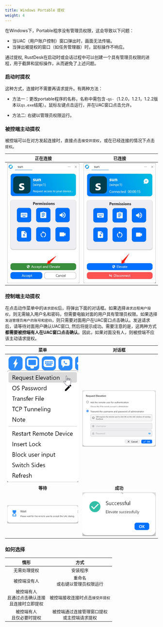 ```yaml
---
title: Windows Portable 提权
weight: 4
---
```


在Windows下，Portable程序没有管理员权限，这会导致以下问题：

* 当UAC（用户账户控制）窗口弹出时，画面无法传输。
* 当弹出被提权的窗口（如任务管理器）时，鼠标操作不响应。

通过提权, RustDesk在启动时或会话过程中可以创建一个具有管理员权限的进程，用于截屏和鼠标操作，从而避免了上述问题。

### 启动时提权

这种方式，连接时不需要再请求提升。有两种方法：

* 方法一：更改portable程序的名称，名称中需包含`-qs-`（1.2.0，1.2.1，1.2.2版本以`qs.exe`结尾）。鼠标左键点击运行，并在UAC窗口点击允许。

* 方法二: 右键以管理员权限运行。

### 被控端主动提权

被控端可以在对方发起连接时，直接点击`接受并提权`，或在已经连接的情况下点击`提权`。

|                   正在连接                   |                   已连接                    |
| :--------------------------------------: | :--------------------------------------: |
| ![](images/cm_unauth.jpg) | ![](images/cm_auth.jpg) |

### 控制端主动提权

在点击动作菜单中的`请求提权`后，将弹出下面的对话框。如果选择`请求远程用户授权`，则无需输入用户名和密码，但需要电脑对面的用户具有管理员权限。如果选择`发送管理员用户的账号和密码`，则只需要对面用户在UAC窗口点击确认。发送请求后，请等待对面用户确认UAC窗口, 然后将提示成功。需要注意的是，这两种方式**都需要被控端有人在UAC窗口点击确认**。因此，如果对面没有人，则被控端不应该主动请求提权。

|                    菜单                    |                   对话框                    |
| :--------------------------------------: | :--------------------------------------: |
| ![](images/menu.png) | ![](images/dialog.png) |
|                  **等待**                  |                  **成功**                  |
| ![](images/wait.png) | ![](images/success.png) |

### 如何选择

|                情形                |             方式             |
| :------------------------------: | :------------------------: |
|              无需处理提权              |            安装程序            |
|              被控端没有人              |     重命名<br>或右键以管理员权限运行     |
| 被控端有人<br/>且通过点击确认连接<br/>且连接时立即提权 |     被控端接收连接时点击`接受并提权`      |
|        被控端有人<br/>且仅必要时提权         | 被控端通过连接管理窗口提权<br/>或主控端请求提权 |






